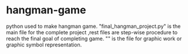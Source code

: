 # hangman-game
python used to make hangman game.
"final_hangman_project.py" is the main file for the complete project ,rest files are step-wise procedure
to reach the final goal of completing game.
"" is the file for graphic work or graphic symbol representation.
